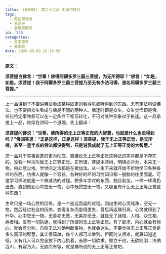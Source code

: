 ```yaml
---
title: 《金刚经》 第二十二品 无法可得分
tags:
  - 无法可得分
  - 金刚经
  - 金刚经解说
id: '245'
categories:
  - 哲学思考
  - 金刚经
date: 2020-05-09 22:18:50
---
```


**原文：**

**须菩提白佛言：“世尊！佛得阿耨多罗三藐三菩提，为无所得耶？”佛言：“如是，如是。须菩提！我于阿耨多罗三藐三菩提乃至无有少法可得，是名阿耨多罗三藐三菩提。”**
<!-- more -->
* * *

上一品讲到了不要讲佛法看成某种固定的看得见或听得到的东西。无有定法叫做佛法。也不要把众生看成与佛是不同的两种人。佛迷时即是众生，众生觉悟即是佛。任何特定事物都可以在一定条件下相互转化，不可对某种形象过于执迷。这一品承接上一品，继续在讲同一个道理。先上翻译：

**须菩提问佛说：“世尊，佛所得的无上正等正觉的大智慧，也就是什么也没得到吗？”佛回答道：“正是这样，正是这样！须菩提，我于无上正等正觉，是无所得，甚至一星半点的佛法都没得到，只是说我成就了无上正等正觉的大智慧。”**

这一品对于实相否定的更为彻底，直接说无上正等正觉这种法的实体都是不存在的。没有一种法叫做无上正等正觉。正所谓，菩提本非树，明镜亦非台，本来无一物，何处惹尘埃。学世间之法都是在做加法。从一生下来就开始不断地学习各种各样的东西，仿佛人就像一个容器，各种好的坏的习性知识都一股脑的往里面灌。可是学习佛法就是一个做减法的过程，把多年学过的东西，抽丝剥茧，一样一样再扔出去，直到做到心中空无一物。心中既然空无一物，又哪里有什么无上正等正觉这种东西？

生命只是一场心性的历练，是一个逝远而返的过程。刚出生时心灵纯净，空无一物，然后经过社会的历练，变得复杂而患得患失，最后再返璞归真，心灵就得到了升华。心中空无一物，无善亦无恶，无美亦无丑，就是无了我相、人相、众生相、寿者相。没有一切执迷，就得到了所谓的无上正等正觉。有了欲求，内心就会有倾向，就会有分别，自然无法准确判断事物，也就会迷失。不要觉得无上正等正觉是多么高深的智慧，其实很简单，每个人都可以做到。但同时又很难，就算知道途径，又有几人可以完全放下内心执着，去除一切欲求。壁立千仞，无欲则刚；海纳百川，有容乃大。无欲而有容，就是佛所说的无上正等正觉吧。
